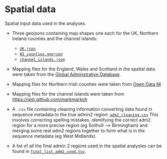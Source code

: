 # Spatial data

Spatial input data used in the analyses. 


- Three geojsons containing map shapes one each for the UK, Northern Ireland
  counties and the channel islands:
  * [`UK.json`](map_files/UK.json)
  * [`NI_counties.geojson`](map_files/NI_counties.geojson)
  * [`channel_islands.json`](map_files/channel_islands.json)

- Mapping files for the England, Wales and Scotland in the spatial data were
  taken from the [Global Adminstrative Database](https://gadm.org/).

- Mapping files for Northern Irish counties were taken from [Open Data
  NI](https://www.opendatani.gov.uk/dataset?tags=Counties)

- Mapping files for the channel islands were taken from
  https://gist.github.com/markmarkoh
  
- A `.csv` file containing cleaning information converting data found in sequence
  metadata to the true admin2 region: [`adm2_cleaning.csv`](adm2_cleaning.csv) This involves
  correcting spelling mistakes, identifying the correct adm2 region for a more
  precise region (eg Solihull --> Birmingham) and merging some real adm2 regions
  together to form what is in the sequence metadata (eg West Midlands).

- A list of all the final admin 2 regions used in the spatial analysles can be found in [`final_list_adm2_used.tsv`](final_list_adm2_used.tsv).